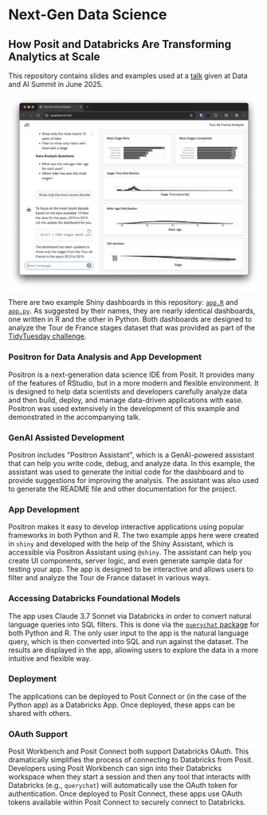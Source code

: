 # Next-Gen Data Science
## How Posit and Databricks Are Transforming Analytics at Scale

This repository contains slides and examples used at a [talk](https://www.databricks.com/dataaisummit/session/next-gen-data-science-how-posit-and-databricks-are-transforming) given at Data and AI Summit in June 2025.

![Tour de France Dashboard Screenshot](img/r-dashboard-screenshot.png)

There are two example Shiny dashboards in this repository: [`app.R`](app.R) and
[`app.py`](app.py). As suggested by their names, they are nearly identical
dashboards, one written in R and the other in Python. Both dashboards are
designed to analyze the Tour de France stages dataset that was provided as part
of the [TidyTuesday
challenge](https://github.com/rfordatascience/tidytuesday/blob/main/data/2020/2020-04-07/readme.md).

### Positron for Data Analysis and App Development
Positron is a next-generation data science IDE from Posit. It provides many of
the features of RStudio, but in a more modern and flexible environment. It is
designed to help data scientists and developers carefully analyze data and then
build, deploy, and manage data-driven applications with ease. Positron was used
extensively in the development of this example and demonstrated in the
accompanying talk.

### GenAI Assisted Development
Positron includes "Positron Assistant", which is a GenAI-powered assistant that
can help you write code, debug, and analyze data. In this example, the
assistant was used to generate the initial code for the dashboard and to
provide suggestions for improving the analysis. The assistant was also used to
generate the README file and other documentation for the project.

### App Development
Positron makes it easy to develop interactive applications using popular
frameworks in both Python and R. The two example apps here were created in
`shiny` and developed with the help of the Shiny Assistant, which is accessible
via Positron Assistant using `@shiny`. The assistant can help you create UI
components, server logic, and even generate sample data for testing your app.
The app is designed to be interactive and allows users to filter and analyze
the Tour de France dataset in various ways.

### Accessing Databricks Foundational Models
The app uses Claude 3.7 Sonnet via Databricks in order to convert natural
language queries into SQL filters. This is done via the [`querychat`
package](https://github.com/posit-dev/querychat) for both Python and R. The
only user input to the app is the natural language query, which is then
converted into SQL and run against the dataset. The results are displayed in
the app, allowing users to explore the data in a more intuitive and flexible
way.

### Deployment
The applications can be deployed to Posit Connect or (in the case of the Python
app) as a Databricks App. Once deployed, these apps can be shared with others.

### OAuth Support
Posit Workbench and Posit Connect both support Databricks OAuth. This
dramatically simplifies the process of connecting to Databricks from Posit.
Developers using Posit Workbench can sign into their Databricks workspace when
they start a session and then any tool that interacts with Databricks (e.g.,
`querychat`) will automatically use the OAuth token for authentication. Once
deployed to Posit Connect, these apps use OAuth tokens available within Posit
Connect to securely connect to Databricks.